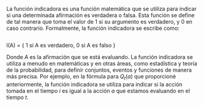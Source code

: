 La función indicadora es una función matemática que se utiliza para indicar si una determinada afirmación es verdadera o falsa. Esta función se define de tal manera que toma el valor de 1 si su argumento es verdadero, y 0 en caso contrario. Formalmente, la función indicadora se escribe como:
```
```
I(A) = {
    1 si A es verdadero,
    0 si A es falso
}


Donde $A$ es la afirmación que se está evaluando. La función indicadora se utiliza a menudo en matemáticas y en otras áreas, como estadística y teoría de la probabilidad, para definir conjuntos, eventos y funciones de manera más precisa. Por ejemplo, en la fórmula para $Q_t(a)$ que proporcioné anteriormente, la función indicadora se utiliza para indicar si la acción tomada en el tiempo $i$ es igual a la acción $a$ que estamos evaluando en el tiempo $t$.